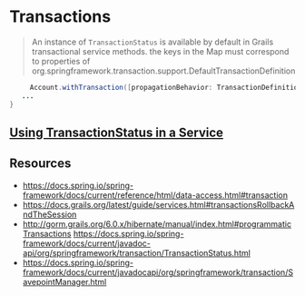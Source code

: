 # Transactions
 > An instance of ```TransactionStatus``` is available by default in Grails transactional service methods.
 > the keys in the Map must correspond to properties
 > of org.springframework.transaction.support.DefaultTransactionDefinition

```java
     Account.withTransaction([propagationBehavior: TransactionDefinition.PROPAGATION_REQUIRES_NEW,isolationLevel: TransactionDefinition.ISOLATION_REPEATABLE_READ]) {
   ...
}

```
                        
## [Using TransactionStatus in a Service](https://gist.github.com/14paxton/a212d86552b05b95ef91ee444197fd4e)

## Resources
- https://docs.spring.io/spring-framework/docs/current/reference/html/data-access.html#transaction
- https://docs.grails.org/latest/guide/services.html#transactionsRollbackAndTheSession
- http://gorm.grails.org/6.0.x/hibernate/manual/index.html#programmaticTransactions https://docs.spring.io/spring-framework/docs/current/javadoc-api/org/springframework/transaction/TransactionStatus.html
- https://docs.spring.io/spring-framework/docs/current/javadocapi/org/springframework/transaction/SavepointManager.html
